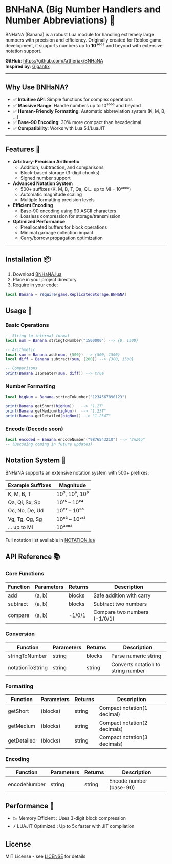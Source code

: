 # BNHaNA (Big Number Handlers and Number Abbreviations) 🍌

BNHaNA (Banana) is a robust Lua module for handling extremely large numbers with precision and efficiency. Originally created for Roblox game development, it supports numbers up to **10³⁰⁰³** and beyond with extensive notation support.

**GitHub**: https://github.com/Artheriax/BNHaNA  
**Inspired by**: [Gigantix](https://github.com/DavldMA/Gigantix)

---

## Why Use BNHaNA?
- ✅ **Intuitive API**: Simple functions for complex operations
- ✅ **Massive Range**: Handle numbers up to 10³⁰⁰³ and beyond
- ✅ **Human-Friendly Formatting**: Automatic abbreviation system (K, M, B, ...)
- ✅ **Base-90 Encoding**: 30% more compact than hexadecimal
- ✅ **Compatibility**: Works with Lua 5.1/LuaJIT

---

## Features 🌟
- **Arbitrary-Precision Arithmetic**
  - Addition, subtraction, and comparisons
  - Block-based storage (3-digit chunks)
  - Signed number support
- **Advanced Notation System**
  - 500+ suffixes (K, M, B, T, Qa, Qi... up to Mi = 10³⁰⁰³)
  - Automatic magnitude scaling
  - Multiple formatting precision levels
- **Efficient Encoding**
  - Base-90 encoding using 90 ASCII characters
  - Lossless compression for storage/transmission
- **Optimized Performance**
  - Preallocated buffers for block operations
  - Minimal garbage collection impact
  - Carry/borrow propagation optimization

---

## Installation 📦
1. Download [BNHaNA.lua](https://github.com/Artheriax/BNHaNA/releases)
2. Place in your project directory
3. Require in your code:
```lua
local Banana = require(game.ReplicatedStorage.BNHaNA)
```

## Usage 🚀
### Basic Operations
```lua
-- String to internal format
local num = Banana.stringToNumber("1500000") --> {0, 1500}

-- Arithmetic
local sum = Banana.add(num, {500}) --> {500, 1500}
local diff = Banana.subtract(sum, {200}) --> {300, 1500}

-- Comparisons
print(Banana.IsGreater(sum, diff)) --> true
```
### Number Formatting
```lua
local bigNum = Banana.stringToNumber("1234567890123")

print(Banana.getShort(bigNum))   --> "1.2T"
print(Banana.getMedium(bigNum))  --> "1.23T"
print(Banana.getDetailed(bigNum)) --> "1.234T"
```
### Encode (Decode soon)
```lua
local encoded = Banana.encodeNumber("9876543210") --> "2nZ4q"
-- (Decoding coming in future updates)
```
## Notation System 🔢
BNHaNA supports an extensive notation system with 500+ prefixes:

| Example Suffixes       | Magnitude         |
|------------------------|-------------------|
| K, M, B, T             | 10³, 10⁶, 10⁹      |
| Qa, Qi, Sx, Sp         | 10¹⁵ – 10²⁴        |
| Oc, No, De, Ud         | 10²⁷ – 10³⁶        |
| Vg, Tg, Qg, Sg         | 10⁶³ – 10²¹³       |
| ... up to Mi           | 10³⁰⁰³             |
Full notation list available in [NOTATION.lua](NOTATION.lua)

## API Reference 📚

### Core Functions

| Function  | Parameters | Returns | Description                 |
|-----------|------------|---------|-----------------------------|
| add       | (a, b)     | blocks  | Safe addition with carry    |
| subtract  | (a, b)     | blocks  | Subtract two numbers        |
| compare   | (a, b)     | -1/0/1  | Compare two numbers (-1/0/1)|

### Conversion

| Function         | Parameters | Returns | Description                           |
|------------------|------------|---------|---------------------------------------|
| stringToNumber   | string     | blocks  | Parse numeric string                  |
| notationToString | string     | string  | Converts notation to string number    |

### Formatting

| Function    | Parameters | Returns |           Description           |
|-------------|------------|---------|---------------------------------|
| getShort    | (blocks)   | string  | Compact notation(1 decimal)     |
| getMedium   | (blocks)   | string  | Compact notation(2 decimals)    |
| getDetailed | (blocks)   | string  | Compact notation(3 decimals)    |

### Encoding

| Function         | Parameters | Returns | Description             |
|------------------|------------|---------|-------------------------|
| encodeNumber     | string     | string  | Encode number (base-90) |

## Performance 💨

- 📉 Memory Efficient : Uses 3-digit block compression
- ⚡ LUAJIT Optimized : Up to 5x faster with JIT compilation

## License
MIT License - see [LICENSE](LICENSE) for details
